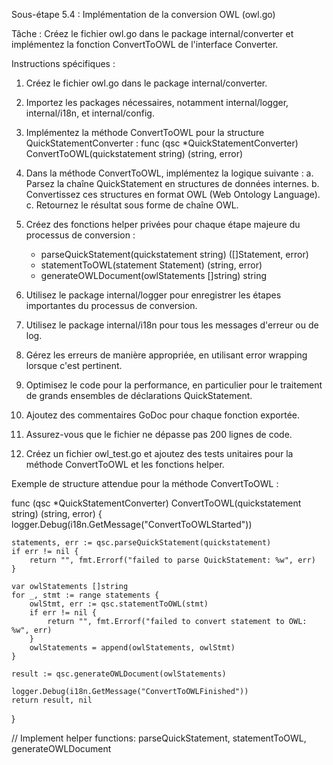 Sous-étape 5.4 : Implémentation de la conversion OWL (owl.go)

Tâche : Créez le fichier owl.go dans le package internal/converter et implémentez la fonction ConvertToOWL de l'interface Converter.

Instructions spécifiques :

1. Créez le fichier owl.go dans le package internal/converter.

2. Importez les packages nécessaires, notamment internal/logger, internal/i18n, et internal/config.

3. Implémentez la méthode ConvertToOWL pour la structure QuickStatementConverter :
   func (qsc *QuickStatementConverter) ConvertToOWL(quickstatement string) (string, error)

4. Dans la méthode ConvertToOWL, implémentez la logique suivante :
   a. Parsez la chaîne QuickStatement en structures de données internes.
   b. Convertissez ces structures en format OWL (Web Ontology Language).
   c. Retournez le résultat sous forme de chaîne OWL.

5. Créez des fonctions helper privées pour chaque étape majeure du processus de conversion :
   - parseQuickStatement(quickstatement string) ([]Statement, error)
   - statementToOWL(statement Statement) (string, error)
   - generateOWLDocument(owlStatements []string) string

6. Utilisez le package internal/logger pour enregistrer les étapes importantes du processus de conversion.

7. Utilisez le package internal/i18n pour tous les messages d'erreur ou de log.

8. Gérez les erreurs de manière appropriée, en utilisant error wrapping lorsque c'est pertinent.

9. Optimisez le code pour la performance, en particulier pour le traitement de grands ensembles de déclarations QuickStatement.

10. Ajoutez des commentaires GoDoc pour chaque fonction exportée.

11. Assurez-vous que le fichier ne dépasse pas 200 lignes de code.

12. Créez un fichier owl_test.go et ajoutez des tests unitaires pour la méthode ConvertToOWL et les fonctions helper.

Exemple de structure attendue pour la méthode ConvertToOWL :

func (qsc *QuickStatementConverter) ConvertToOWL(quickstatement string) (string, error) {
    logger.Debug(i18n.GetMessage("ConvertToOWLStarted"))

    statements, err := qsc.parseQuickStatement(quickstatement)
    if err != nil {
        return "", fmt.Errorf("failed to parse QuickStatement: %w", err)
    }

    var owlStatements []string
    for _, stmt := range statements {
        owlStmt, err := qsc.statementToOWL(stmt)
        if err != nil {
            return "", fmt.Errorf("failed to convert statement to OWL: %w", err)
        }
        owlStatements = append(owlStatements, owlStmt)
    }

    result := qsc.generateOWLDocument(owlStatements)

    logger.Debug(i18n.GetMessage("ConvertToOWLFinished"))
    return result, nil
}

// Implement helper functions: parseQuickStatement, statementToOWL, generateOWLDocument
